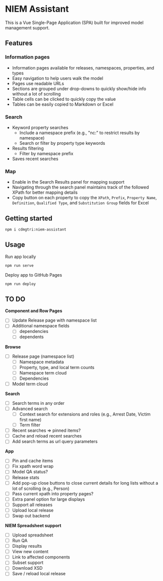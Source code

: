 
# NIEM Assistant

This is a Vue Single-Page Application (SPA) built for improved model management support.

## Features

### Information pages

- Information pages available for releases, namespaces, properties, and types
- Easy navigation to help users walk the model
- Pages use readable URLs
- Sections are grouped under drop-downs to quickly show/hide info without a lot of scrolling
- Table cells can be clicked to quickly copy the value
- Tables can be easily copied to Markdown or Excel

### Search

- Keyword property searches
  - Include a namespace prefix (e.g., "nc:" to restrict results by namespace)
  - Search or filter by property type keywords
- Results filtering
  - Filter by namespace prefix
- Saves recent searches

### Map

- Enable in the Search Results panel for mapping support
- Navigating through the search panel maintains track of the followed XPath for better mapping details
- Copy button on each property to copy the `XPath`, `Prefix`, `Property Name`, `Definition`, `Qualified Type`, and `Substitution Group` fields for Excel

## Getting started

```sh
npm i cdmgtri:niem-assistant
```

## Usage

Run app locally

```bash
npm run serve
```

Deploy app to GitHub Pages

```bash
npm run deploy
```

## TO DO

**Component and Row Pages**

- [ ] Update Release page with namespace list
- [ ] Additional namespace fields
  - [ ] dependencies
  - [ ] dependents

**Browse**

- [ ] Release page (namespace list)
  - [ ] Namespace metadata
  - [ ] Property, type, and local term counts
  - [ ] Namespace term cloud
  - [ ] Dependencies
- [ ] Model term cloud

**Search**

- [ ] Search terms in any order
- [ ] Advanced search
  - [ ] Context search for extensions and roles (e.g., Arrest Date, Victim first name)
  - [ ] Term filter
- [ ] Recent searches => pinned items?
- [ ] Cache and reload recent searches
- [ ] Add search terms as url query parameters

**App**

- [ ] Pin and cache items
- [ ] Fix xpath word wrap
- [ ] Model QA status?
- [ ] Release stats
- [ ] Add pop-up close buttons to close current details for long lists without a lot of scrolling (e.g., Person)
- [ ] Pass current xpath into property pages?
- [ ] Extra panel option for large displays
- [ ] Support all releases
- [ ] Upload local release
- [ ] Swap out backend

**NIEM Spreadsheet support**

- [ ] Upload spreadsheet
- [ ] Run QA
- [ ] Display results
- [ ] View new content
- [ ] Link to affected components
- [ ] Subset support
- [ ] Download XSD
- [ ] Save / reload local release
